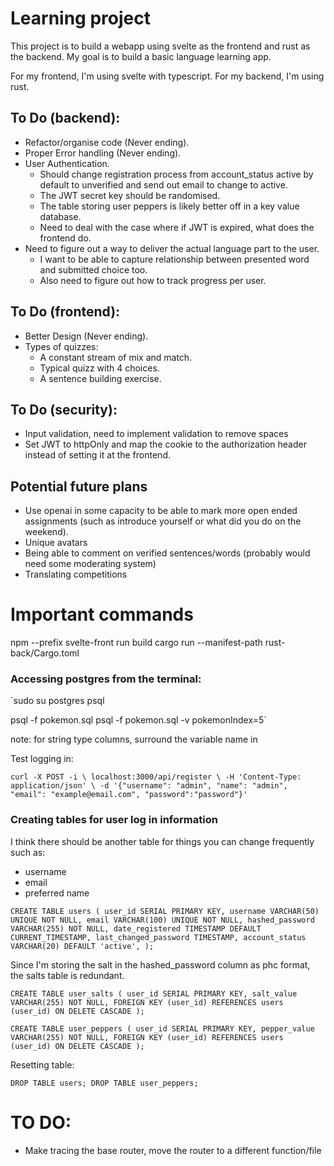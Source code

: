 # Learning project

This project is to build a webapp using svelte as the frontend and rust as the backend. My goal is to build a basic language learning app.

For my frontend, I'm using svelte with typescript.
For my backend, I'm using rust.

## To Do (backend):

- Refactor/organise code (Never ending).
- Proper Error handling (Never ending).
- User Authentication.
  - Should change registration process from account_status active by default to unverified and send out email to change to active.
  - The JWT secret key should be randomised.
  - The table storing user peppers is likely better off in a key value database.
  - Need to deal with the case where if JWT is expired, what does the frontend do.
- Need to figure out a way to deliver the actual language part to the user.
  - I want to be able to capture relationship between presented word and submitted choice too.
  - Also need to figure out how to track progress per user.

## To Do (frontend):

- Better Design (Never ending).
- Types of quizzes:
  - A constant stream of mix and match.
  - Typical quizz with 4 choices.
  - A sentence building exercise.

## To Do (security):

- Input validation, need to implement validation to remove spaces
- Set JWT to httpOnly and map the cookie to the authorization header instead of setting it at the frontend.

## Potential future plans

- Use openai in some capacity to be able to mark more open ended assignments (such as introduce yourself or what did you do on the weekend).
- Unique avatars
- Being able to comment on verified sentences/words (probably would need some moderating system)
- Translating competitions

# Important commands

npm --prefix svelte-front run build
cargo run --manifest-path rust-back/Cargo.toml

<!--
DROP TABLE pokemon;

CREATE TABLE pokemon (
  PokedexNumber INT,
  Name VARCHAR(255),
  Form VARCHAR(255),
  Type1 VARCHAR(255),
  Type2 VARCHAR(255),
  Ability1 VARCHAR(255),
  Ability2 VARCHAR(255),
  HiddenAbility VARCHAR(255),
  HP INT,
  Att INT,
  Def INT,
  SpA INT,
  SpD INT,
  Spe INT,
  Height REAL,
  Weight REAL,
  PokemonImageFilename VARCHAR(255)
  );

\COPY pokemon FROM 'PokemonStats.csv' WITH (FORMAT csv, HEADER true);
-->

### Accessing postgres from the terminal:

`sudo su postgres
psql

psql -f pokemon.sql
psql -f pokemon.sql -v pokemonIndex=5`

note: for string type columns, surround the variable name in

Test logging in:

`curl -X POST -i \
 localhost:3000/api/register \
 -H 'Content-Type: application/json' \
 -d '{"username": "admin", "name": "admin", "email": "example@email.com", "password":"password"}'
`

### Creating tables for user log in information

I think there should be another table for things you can change frequently such as:

- username
- email
- preferred name

`CREATE TABLE users (
    user_id SERIAL PRIMARY KEY,
    username VARCHAR(50) UNIQUE NOT NULL,
    email VARCHAR(100) UNIQUE NOT NULL,
    hashed_password VARCHAR(255) NOT NULL,
    date_registered TIMESTAMP DEFAULT CURRENT_TIMESTAMP,
    last_changed_password TIMESTAMP,
    account_status VARCHAR(20) DEFAULT 'active',
);`

Since I'm storing the salt in the hashed_password column as phc format, the salts table is redundant.

`CREATE TABLE user_salts (
    user_id SERIAL PRIMARY KEY,
    salt_value VARCHAR(255) NOT NULL,
    FOREIGN KEY (user_id) REFERENCES users (user_id) ON DELETE CASCADE
);`

`CREATE TABLE user_peppers (
    user_id SERIAL PRIMARY KEY,
    pepper_value VARCHAR(255) NOT NULL,
    FOREIGN KEY (user_id) REFERENCES users (user_id) ON DELETE CASCADE
);`

Resetting table:

`DROP TABLE users;
DROP TABLE user_peppers;`

# TO DO:

- Make tracing the base router, move the router to a different function/file
